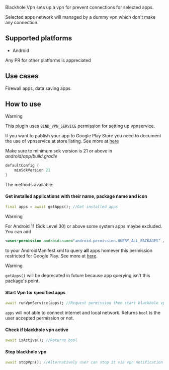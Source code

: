 Blackhole Vpn sets up a vpn for prevent connections for selected apps.

Selected apps network will managed by a dummy vpn which don't make any connection.

## Supported platforms
- Android

Any PR for other platforms is appreciated

## Use cases
Firewall apps, data saving apps

## How to use
> [!WARNING]
> This plugin uses `BIND_VPN_SERVICE` permission for setting up vpnservice. 
> 
> If you want to publish your app to Google Play Store you need to document the use of vpnservice at store listing. See more at [here](https://support.google.com/googleplay/android-developer/answer/9888170#vpn)

Make sure to minimum sdk version is 21 or above in *android/app/build.gradle*
```gradle
defaultConfig {
    minSdkVersion 21
}
```
The methods available:
#### Get installed applications with their name, package name and icon
```dart
final apps = await getApps(); //Get installed apps
```
> [!WARNING]
> For Android 11 (Sdk Level 30) or above some system apps maybe excluded. You can add
> ```xml
> <uses-permission android:name="android.permission.QUERY_ALL_PACKAGES" />
> ```
> to your AndroidManifest.xml to query **all** apps homever this permission restricted for Google Play. See more at
> [here](https://support.google.com/googleplay/android-developer/answer/9888170#package-vis).

> [!WARNING]
> `getApps()` will be deprecated in future because app querying isn't this package's point.
#### Start Vpn for specified apps
```dart
await runVpnService(apps); //Request permission then start blackhole vpn for [apps]
```
`apps` will not able to connect internet and local network. Returns `bool` is the user accepted permission or not.

#### Check if blackhole vpn active
```dart
await isActive(); //Returns bool
```
#### Stop blackhole vpn
```dart
await stopVpn(); //Alternatively user can stop it via vpn notification or system settings
```
